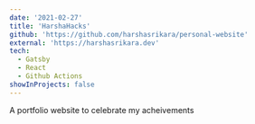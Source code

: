 ```yaml
---
date: '2021-02-27'
title: 'HarshaHacks'
github: 'https://github.com/harshasrikara/personal-website'
external: 'https://harshasrikara.dev'
tech:
  - Gatsby
  - React
  - Github Actions
showInProjects: false
---
```


A portfolio website to celebrate my acheivements
